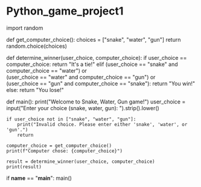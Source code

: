 # Python_game_project1
import random

def get_computer_choice():
    choices = ["snake", "water", "gun"]
    return random.choice(choices)

def determine_winner(user_choice, computer_choice):
    if user_choice == computer_choice:
        return "It's a tie!"
    elif (user_choice == "snake" and computer_choice == "water") or \
         (user_choice == "water" and computer_choice == "gun") or \
         (user_choice == "gun" and computer_choice == "snake"):
        return "You win!"
    else:
        return "You lose!"

def main():
    print("Welcome to Snake, Water, Gun game!")
    user_choice = input("Enter your choice (snake, water, gun): ").strip().lower()
    
    if user_choice not in ["snake", "water", "gun"]:
        print("Invalid choice. Please enter either 'snake', 'water', or 'gun'.")
        return

    computer_choice = get_computer_choice()
    print(f"Computer chose: {computer_choice}")

    result = determine_winner(user_choice, computer_choice)
    print(result)

if __name__ == "__main__":
    main()
